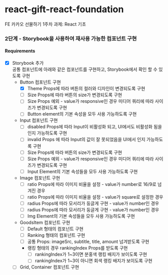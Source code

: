 # react-gift-react-foundation
FE 카카오 선물하기 1주차 과제: React 기초

### 2단계 - Storybook을 사용하여 재사용 가능한 컴포넌트 구현

#### Requirements
- [x] Storybook 추가<br>
공통 컴포넌트에 아래와 같은 컴포넌트를 구현하고, Storybook에서 확인 할 수 있도록 구현
  - Button 컴포넌트 구현
    - [x] Theme Props에 따라 버튼의 컬러와 디자인이 변경되도록 구현
    - [ ] Size Props에 따라 버튼의 size가 변경되도록 구현
    - [ ] Size Props 예외 - value가 responsive인 경우 미디어 쿼리에 따라 사이즈가 변경되도록 구현
    - [ ] Button element의 기본 속성을 모두 사용 가능하도록 구현

  - Input 컴포넌트 구현
    - [ ] disabled Props에 따라 Input이 비활성화 되고, UI에서도 비활성화 됨을 인지 가능하도록 구현
    - [ ] invalid Props 에 따라 Input의 값이 잘 못되었음을 UI에서 인지 가능하도록 구현
    - [ ] Size Props에 따라 버튼의 size가 변경되도록 구현
    - [ ] Size Props 예외 - value가 responsive인 경우 미디어 쿼리에 따라 사이즈가 변경되도록 구현
    - [ ] Input Element의 기본 속성들을 모두 사용 가능하도록 구현

  - Image 컴포넌트 구현
    - [ ] ratio Props에 따라 이미지 비율을 설정 - value가 number로 16/9로 넘겨진 경우
    - [ ] ratio Props에 따라 이미지 비율을 설정 - value가 square로 설정한 경우
    - [ ] radius Props에 따라 모서리가 둥글게 구현 - value가 number인 경우
    - [ ] radius Props에 따라 모서리가 둥글게 구현 - value가 number인 경우
    - [ ] Img Element의 기본 속성들을 모두 사용 가능하도록 구현

  - GoodsItem 컴포넌트 구현
    - [ ] Default 형태의 컴포넌트 구현
    - [ ] Ranking 형태의 컴포넌트 구현
    - [ ] 공통 Props: imageSrc, subtitle, title, amount 넘겨받도록 구현
    - 랭킹 형태의 경우 rankingIndex Props를 받도록 구현
      - [ ] rankingIndex가 1~3이면 분홍색 랭킹 배지가 보이도록 구현
      - [ ] rankingIndex가 1~3이 아니면 회색 랭킹 배지가 보이도록 구현

  - [ ] Grid, Container 컴포넌트 구현